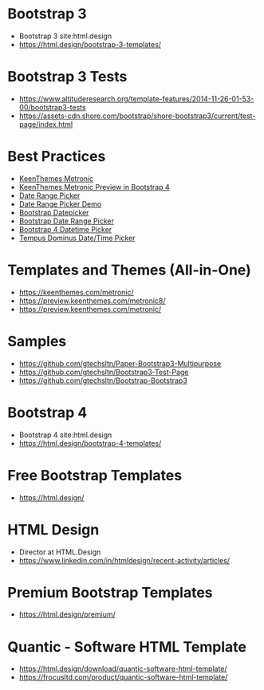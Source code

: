 # Bootstrap 3
+ Bootstrap 3 site:html.design
+ https://html.design/bootstrap-3-templates/

# Bootstrap 3 Tests
+ https://www.altituderesearch.org/template-features/2014-11-26-01-53-00/bootstrap3-tests
+ https://assets-cdn.shore.com/bootstrap/shore-bootstrap3/current/test-page/index.html

# Best Practices
+ [KeenThemes Metronic](https://keenthemes.com/metronic/)
+ [KeenThemes Metronic Preview in Bootstrap 4](https://preview.keenthemes.com/metronic/)
+ [Date Range Picker](https://github.com/dangrossman/daterangepicker/)
+ [Date Range Picker Demo](https://demo.improvely.com/reports/webshop/overview)
+ [Bootstrap Datepicker](https://github.com/uxsolutions/bootstrap-datepicker)
+ [Bootstrap Date Range Picker](https://github.com/Ometria/bootstrap-daterangepicker/)
+ [Bootstrap 4 Datetime Picker](https://github.com/tempusdominus/bootstrap-4)
+ [Tempus Dominus Date/Time Picker](https://github.com/Eonasdan/tempus-dominus)

# Templates and Themes (All-in-One)
+ https://keenthemes.com/metronic/
+ https://preview.keenthemes.com/metronic8/
+ https://preview.keenthemes.com/metronic/

# Samples
+ https://github.com/gtechsltn/Paper-Bootstrap3-Multipurpose
+ https://github.com/gtechsltn/Bootstrap3-Test-Page
+ https://github.com/gtechsltn/Bootstrap-Bootstrap3

# Bootstrap 4
+ Bootstrap 4 site:html.design
+ https://html.design/bootstrap-4-templates/

# Free Bootstrap Templates
+ https://html.design/

# HTML Design
+ Director at HTML.Design
+ https://www.linkedin.com/in/htmldesign/recent-activity/articles/

# Premium Bootstrap Templates
+ https://html.design/premium/

# Quantic - Software HTML Template
+ https://html.design/download/quantic-software-html-template/
+ https://frocusltd.com/product/quantic-software-html-template/
